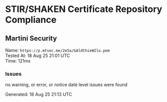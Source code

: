 # STIR/SHAKEN Certificate Repository Compliance

## Martini Security

Name: `https://p.mtsec.me/2e5a/GAldthieWIlo.pem`\
Tested At: 18 Aug 25 21:01 UTC\
Time: 121ms

### Issues

no warning, or error, or notice date level issues were found

Generated: 18 Aug 25 21:13 UTC